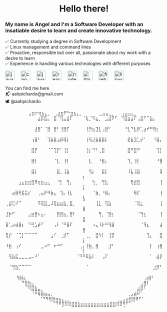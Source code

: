 <h1 align="center">Hello there!</h1>



<h3 align="left">My name is Angel and I'm a Software Developer with an insatiable desire to learn and create innovative technology.</h3>



<p align="left">✅ Currently studying a degree in Software Development<br>✅ Linux management and command lines<br>✅ Proactive, responsible but over all, passionate about my work with a desire to learn<br>✅ Experience in handling various technologies with different purposes</p>



<div align="left">
  <img src="https://cdn.jsdelivr.net/gh/devicons/devicon/icons/java/java-original.svg" height="30" alt="java logo"  />
  <img width="12" />
  <img src="https://cdn.jsdelivr.net/gh/devicons/devicon/icons/cplusplus/cplusplus-original.svg" height="30" alt="cpp logo"  />
  <img width="12" />
  <img src="https://cdn.jsdelivr.net/gh/devicons/devicon/icons/javascript/javascript-original.svg" height="30" alt="javascript logo"  />
  <img width="12" />
  <img src="https://cdn.jsdelivr.net/gh/devicons/devicon/icons/react/react-original.svg" height="30" alt="react logo"  />
  <img width="12" />
  <img src="https://cdn.jsdelivr.net/gh/devicons/devicon/icons/nodejs/nodejs-original-wordmark.svg" height="30" alt="nodejs logo"  />
  <img width="12" />
  <img src="https://cdn.jsdelivr.net/gh/devicons/devicon/icons/mysql/mysql-original.svg" height="30" alt="mysql logo"  />
  <img width="12" />
  <img src="https://cdn.jsdelivr.net/gh/devicons/devicon/icons/firebase/firebase-plain.svg" height="30" alt="firebase logo"  />
  <img width="12" />
  <img src="https://cdn.jsdelivr.net/gh/devicons/devicon/icons/linux/linux-original.svg" height="30" alt="linux logo"  />
</div>



<p align="left">You can find me here<br>📬 aahpichardo@gmail.com<br>🕊 @aahpichardo</p>

<div align="center">
<p>
        ⠀⠀⠀⠀ ⣠⣶⠖⢶⣦⣄⡀⠀⢀⣴⣶⠟⠓⣶⣦⣄⡀⠀⠀⠀⠀⠀⣀⣤⣤⣀⡀⠀⠀⢠⣤⣤⣄⡀⠀⠀⠀⠀⠀
  ⠀⠀⠀⠀⠀⠀⠀⠀⠀⠀⣴⡿⣿⡄⠀⣿⠈⢻⣤⣾⠏⠀⠀⠀⠈⢷⡈⠻⣦⡀⠀⣠⣾⠟⠋⠀⠙⣿⣶⣴⠏⢠⣿⠋⠉⣷⡄⠀⠀⠀
  ⠀⠀⠀⠀⠀⠀⠀⠀⠀⣼⣿⠁⠈⣿⠀⣿⠃⢸⣿⡏⠀⠀⠀⠀⠀⢸⡻⣦⣹⣇⢠⣿⠃⠀⠀⠀⠀⠘⣇⠙⣧⡿⢁⣴⠞⠛⢿⡆⠀⠀
  ⠀⠀⠀⠀⠀⠀⠀⠀⢰⣿⠃⠀⠀⢹⣷⣿⣰⡿⢿⡇⠀⠀⠀⠀⠀⢸⢻⣜⣷⣿⣿⡇⠀⠀⠀⠀⠀⠀⣟⣷⣹⣁⡞⠁⠀⠀⠘⣿⡄⠀
  ⠀⠀⠀⠀⠀⠀⠀⠀⣿⡟⠀⠀⠀⠈⠉⢹⡟⠁⢸⡇⠀⠀⠀⠀⠀⢸⡆⠙⠃⢀⣿⠀⠀⠀⠀⠀⠀⠀⣿⠛⣿⠛⠀⠀⠀⠀⠀⢹⡇⠀
  ⠀⠀⠀⠀⠀⠀⠀⠀⣿⡇⠀⠀⠀⠀⠀⠈⣇⠀⢸⡇⠀⠀⠀⠀⠀⠀⣇⠀⠀⠘⣿⡄⠀⠀⠀⠀⠀⠀⢹⡀⢸⡇⠀⠀⠀⠀⠀⠘⣿⠀
  ⠀⠀⠀⠀⠀⠀⠀⠀⣿⡇⠀⠀⠀⠀⠀⠀⣿⡀⢸⣷⠀⠀⠀⠀⠀⠀⢻⡆⠀⠀⣿⡇⠀⠀⠀⠀⠀⠀⠸⣧⢸⣿⠀⠀⠀⠀⠀⠀⢿⡆
  ⠀⠀⠀⠀⣠⣤⣶⣶⣿⠿⢶⣶⣤⣄⠀⠀⠘⡇⠀⢻⡄⠀⠀⠀⠀⠀⠀⢳⡀⠀⢻⣧⠀⠀⠀⠀⠀⠀⠀⢿⣾⣿⠀⠀⠀⠀⠀⠀⢸⡇
  ⠀⠀⣴⣿⢟⣯⣭⡎⠀⠀⢀⣤⡟⠻⣷⣄⠀⢹⡄⢸⣇⠀⠀⠀⠀⠀⠀⠈⣷⡀⠘⣿⡄⠀⠀⠀⠀⠀⠀⠀⢿⡏⠀⠀⠀⠀⠀⠀⢸⣧
  ⢀⣾⢏⠞⠉⠀⠀⠀⠀⠀⠻⢿⣿⣀⠼⢿⣶⣶⣷⡀⣿⡀⠀⠀⠀⠀⠀⠀⢸⣇⠀⢻⣷⠀⠀⠀⠀⠀⠀⠀⠈⢿⣆⠀⠀⠀⠀⠀⢸⣿
  ⣸⡷⠋⠀⠀⠀⠀⣠⣶⣿⠦⣤⠄⠀⠀⠀⣿⣿⣦⡀⣿⠇⠀⠀⠀⠀⠀⠀⠀⢻⡀⠈⣿⡆⠀⠀⠀⠀⠀⠀⠀⠈⢻⣆⠀⠀⠀⠀⢸⣿
  ⣿⢁⡴⣾⣿⡆⠀⠙⢛⣡⡾⠋⠀⠀⠀⢠⠇⠈⠛⣿⠏⠀⠀⠀⠀⠀⠀⠰⣄⠸⡗⠛⢻⣿⠀⠀⠀⠀⠀⠀⠀⠀⠈⢻⣆⠀⠀⠀⣼⣿
  ⢿⡞⠀⠈⢉⡇⠉⠉⠉⠉⠀⠀⠀⠀⣠⠊⠀⢀⡾⠋⠀⠀⠀⠀⠀⢀⡀⠀⣿⠳⠇⠀⢸⡿⠀⠀⠀⠀⠀⠀⠀⠀⠀⠀⢹⡄⠀⠀⣿⡇
  ⠸⣷⠀⢠⠎⠀⠀⠀⠀⠀⠀⣀⠴⠋⠀⠖⠚⠋⠀⠀⠀⠀⠀⢀⡄⢸⣷⡀⣿⠀⠀⠀⣸⠃⠀⠀⠀⠀⠀⠀⠀⠀⠀⠀⠀⡇⠀⢰⣿⠇
  ⠀⢻⣷⣯⣀⣀⣀⣠⠤⠚⠁⠀⠀⠀⠀⠀⠀⠀⠀⠀⠀⠀⠈⠛⠛⠿⣷⠇⠀⠀⢠⠏⠀⠀⠀⠀⠀⠀⠀⠀⠀⠀⠀⠀⠀⠁⠀⣾⡟⠀
  ⠀⠈⢻⣷⡉⠉⠉⠉⠀⠀⠀⠀⠀⠀⠀⠀⠀⠀⠀⠀⠀⠀⠀⠀⠀⠈⠀⠀⠀⠀⠀⠀⠀⠀⠀⠀⠀⠀⠀⠀⠀⠀⠀⠀⠀⠀⣰⡿⠃⠀
  ⠀⠀⠀⢻⣿⣆⠀⠀⠀⠀⠀⠀⠀⠀⠀⠀⠀⠀⠀⠀⠀⠀⠀⠀⠀⠀⠀⠀⠀⠀⠀⠀⠀⠀⠀⠀⠀⠀⠀⠀⠀⠀⠀⣰⣿⠃⠀⠀
  ⠀⠀⠀⠀⠙⣿⣷⣄⠀⠀⠀⠀⠀⠀⠀⠀⠀⠀⠀⠀⠀⠀⠀⠀⠀⠀⠀⠀⠀⠀⠀⠀⠀⠀⠀⠀⠀⠀⠀⠀⠀⣠⣿⠇⠀⠀⠀
  ⠀⠀⠀⠀⠀⠈⠻⣿⣷⣤⡀⠀⠀⠀⠀⠀⠀⠀⠀⠀⠀⠀⠀⠀⠀⠀⠀⠀⠀⠀⠀⠀⠀⠀⠀⠀⠀⠀⠀⠀⣴⡿⠃⠀⠀⠀⠀
  ⠀⠀⠀⠀⠀⠀⠀⠈⠛⢿⣿⣶⣤⡀⠀⠀⠀⠀⠀⠀⠀⠀⠀⠀⠀⠀⠀⠀⠀⠀⠀⠀⠀⠀⠀⠀⠀⢀⣠⣾⠟⠁⠀⠀⠀⠀⠀
  ⠀⠀⠀⠀⠀⠀⠀⠀⠀⠀⠈⠙⠻⢿⣿⣶⣦⣄⣀⡀⠀⠀⠀⠀⠀⠀⠀⠀⠀⠀⠀⠀⠀⠀⢀⣀⣠⣴⣿⣿⠿⠋⠁⠀⠀⠀⠀⠀
  ⠀⠀⠀⠀⠀⠀⠀⠀⠀⠀⠀⠀⠀⠀⠈⠙⠛⡻⠿⠿⣿⣿⣷⣶⣶⣶⣶⣶⣶⣶⣶⣶⣿⣿⠿⠿⢛⠋⠁⠀⠀⠀⠀⠀⠀⠀⠀⠀
</p>
</div>










